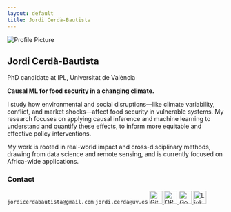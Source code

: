 ```yaml
---
layout: default
title: Jordi Cerdà-Bautista
---
```

<section class="bio-horizontal">
  <img class="profile-pic" src="{{ '/assets/images/profile.png' | relative_url }}" alt="Profile Picture">
  <div class="bio-text">
    <h1>Jordi Cerdà-Bautista</h1>
    <p>PhD candidate at IPL, Universitat de València</p>
  </div>
</section>
<section class="bio">
  <p><strong>Causal ML for food security in a changing climate.</strong></p>
  <p>I study how environmental and social disruptions—like climate variability, conflict, and market shocks—affect food security in vulnerable systems. My research focuses on applying causal inference and machine learning to understand and quantify these effects, to inform more equitable and effective policy interventions.</p>
  <p>My work is rooted in real-world impact and cross-disciplinary methods, drawing from data science and remote sensing, and is currently focused on Africa-wide applications.</p>
</section>

<h3>Contact</h3>
<section class="links">
  <a>
    <code>jordicerdabautista@gmail.com</code>
  </a>
  <a>
    <code>jordi.cerda@uv.es</code>
  </a>
  <a href="https://github.com/jordicbau" target="_blank">
    <img src="{{ '/assets/images/github.png' | relative_url }}" alt="GitHub" height="30">
  </a>
  <a href="https://orcid.org/0000-0003-4512-6005" target="_blank">
    <img src="{{ '/assets/images/orcid.png' | relative_url }}" alt="ORCID" height="30">
  </a>
  <a href="https://scholar.google.com/citations?user=opHw5dAAAAAJ" target="_blank">
    <img src="{{ '/assets/images/google_scholar.png' | relative_url }}" alt="Google Scholar" height="30">
  </a>
  <a href="https://www.linkedin.com/in/jordi-cerd%C3%A0-bautista-93b1091bb/" target="_blank">
    <img src="{{ '/assets/images/linkedin.png' | relative_url }}" alt="LinkedIn" height="30">
  </a>
</section>
